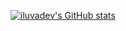[![iluvadev's GitHub stats](https://github-readme-stats.vercel.app/api?username=iluvadev)](https://github.com/anuraghazra/github-readme-stats)
